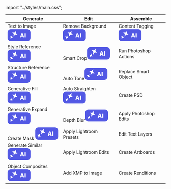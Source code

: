 import "../styles/main.css";

|	Generate	|	Edit	|	Assemble	|
|	-----	|	-------------------	|	---------------------	|
|	<div className="aiImages">Text to Image ![AI](./images/AI_icon.svg)</div>	|	<div className="aiImages">Remove Background![AI](./images/AI_icon.svg)</div>	|	<div className="aiImages">Content Tagging![AI images](./images/AI_icon.svg)</div>	|
|	<div className="aiImages">Style Reference ![AI images](./images/AI_icon.svg)</div>	|	<div className="aiImages">Smart Crop![AI images](./images/AI_icon.svg)</div>	|	Run Photoshop Actions	|
|	<div className="aiImages">Structure Reference ![AI](./images/AI_icon.svg)</div>	|	<div className="aiImages">Auto Tone![AI images](./images/AI_icon.svg)</div>	|	Replace Smart Object	|
|	<div className="aiImages">Generative Fill ![AI images](./images/AI_icon.svg)</div>	|	<div className="aiImages">Auto Straighten![AI images](./images/AI_icon.svg)</div>	|	Create PSD	|
|	<div className="aiImages">Generative Expand  ![AI images](./images/AI_icon.svg)</div>	|	<div className="aiImages">Depth Blur![AI images](./images/AI_icon.svg)</div>	|	Apply Photoshop Edits	|
|	<div className="aiImages">Create Mask ![AI images](./images/AI_icon.svg)</div>	|	Apply Lightroom Presets	|	Edit Text Layers	|
|	<div className="aiImages">Generate Similar ![AI images](./images/AI_icon.svg)</div>	|	Apply Lightroom Edits	|	Create Artboards	|
|	<div className="aiImages">Object Composites ![AI images](./images/AI_icon.svg)</div>	|	Add XMP to Image	|	Create Renditions	|